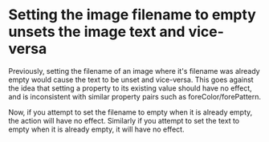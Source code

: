 # Setting the image filename to empty unsets the image text and vice-versa

Previously, setting the filename of an image where it's filename was already empty would cause the text to be unset and vice-versa. This goes against the idea that setting a property to its existing value should have no effect, and is inconsistent with similar property pairs such as foreColor/forePattern.

Now, if you attempt to set the filename to empty when it is already empty, the action will have no effect. Similarly if you attempt to set the text to empty when it is already empty, it will have no effect.
